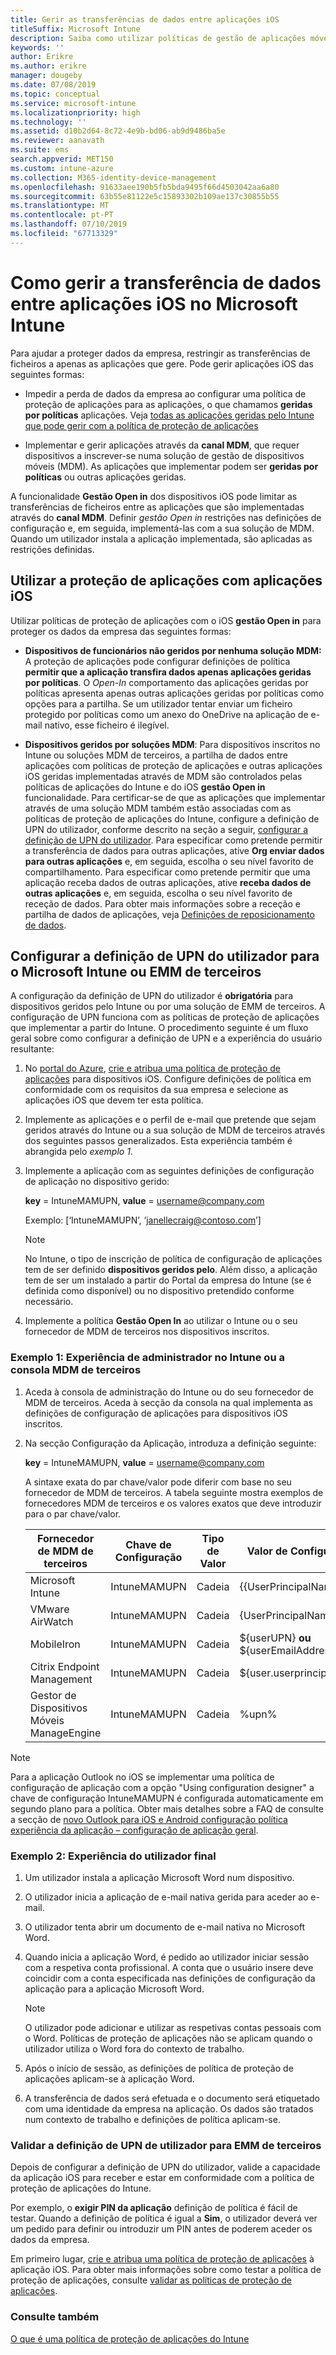 ```yaml
---
title: Gerir as transferências de dados entre aplicações iOS
titleSuffix: Microsoft Intune
description: Saiba como utilizar políticas de gestão de aplicações móveis no Microsoft Intune para gerir as transferências de dados entre aplicações.
keywords: ''
author: Erikre
ms.author: erikre
manager: dougeby
ms.date: 07/08/2019
ms.topic: conceptual
ms.service: microsoft-intune
ms.localizationpriority: high
ms.technology: ''
ms.assetid: d10b2d64-8c72-4e9b-bd06-ab9d9486ba5e
ms.reviewer: aanavath
ms.suite: ems
search.appverid: MET150
ms.custom: intune-azure
ms.collection: M365-identity-device-management
ms.openlocfilehash: 91633aee190b5fb5bda9495f66d4503042aa6a80
ms.sourcegitcommit: 63b55e81122e5c15893302b109ae137c30855b55
ms.translationtype: MT
ms.contentlocale: pt-PT
ms.lasthandoff: 07/10/2019
ms.locfileid: "67713329"
---
```

# <a name="how-to-manage-data-transfer-between-ios-apps-in-microsoft-intune"></a>Como gerir a transferência de dados entre aplicações iOS no Microsoft Intune

Para ajudar a proteger dados da empresa, restringir as transferências de ficheiros a apenas as aplicações que gere. Pode gerir aplicações iOS das seguintes formas:

- Impedir a perda de dados da empresa ao configurar uma política de proteção de aplicações para as aplicações, o que chamamos **geridas por políticas** aplicações. Veja [todas as aplicações geridas pelo Intune que pode gerir com a política de proteção de aplicações](https://www.microsoft.com/cloud-platform/microsoft-intune-apps)

- Implementar e gerir aplicações através da **canal MDM**, que requer dispositivos a inscrever-se numa solução de gestão de dispositivos móveis (MDM). As aplicações que implementar podem ser **geridas por políticas** ou outras aplicações geridas.

A funcionalidade **Gestão Open in** dos dispositivos iOS pode limitar as transferências de ficheiros entre as aplicações que são implementadas através do **canal MDM**. Definir *gestão Open in* restrições nas definições de configuração e, em seguida, implementá-las com a sua solução de MDM.  Quando um utilizador instala a aplicação implementada, são aplicadas as restrições definidas.

## <a name="use-app-protection-with-ios-apps"></a>Utilizar a proteção de aplicações com aplicações iOS
Utilizar políticas de proteção de aplicações com o iOS **gestão Open in** para proteger os dados da empresa das seguintes formas:

- **Dispositivos de funcionários não geridos por nenhuma solução MDM:** A proteção de aplicações pode configurar definições de política **permitir que a aplicação transfira dados apenas aplicações geridas por políticas**. O *Open-In* comportamento das aplicações geridas por políticas apresenta apenas outras aplicações geridas por políticas como opções para a partilha. Se um utilizador tentar enviar um ficheiro protegido por políticas como um anexo do OneDrive na aplicação de e-mail nativo, esse ficheiro é ilegível.

- **Dispositivos geridos por soluções MDM**: Para dispositivos inscritos no Intune ou soluções MDM de terceiros, a partilha de dados entre aplicações com políticas de proteção de aplicações e outras aplicações iOS geridas implementadas através de MDM são controlados pelas políticas de aplicações do Intune e do iOS **gestão Open in** funcionalidade. Para certificar-se de que as aplicações que implementar através de uma solução MDM também estão associadas com as políticas de proteção de aplicações do Intune, configure a definição de UPN do utilizador, conforme descrito na seção a seguir, [configurar a definição de UPN do utilizador](data-transfer-between-apps-manage-ios.md#configure-user-upn-setting-for-microsoft-intune-or-third-party-emm). Para especificar como pretende permitir a transferência de dados para outras aplicações, ative **Org enviar dados para outras aplicações** e, em seguida, escolha o seu nível favorito de compartilhamento. Para especificar como pretende permitir que uma aplicação receba dados de outras aplicações, ative **receba dados de outras aplicações** e, em seguida, escolha o seu nível favorito de receção de dados. Para obter mais informações sobre a receção e partilha de dados de aplicações, veja [Definições de reposicionamento de dados](app-protection-policy-settings-ios.md#data-protection).

## <a name="configure-user-upn-setting-for-microsoft-intune-or-third-party-emm"></a>Configurar a definição de UPN do utilizador para o Microsoft Intune ou EMM de terceiros
A configuração da definição de UPN do utilizador é **obrigatória** para dispositivos geridos pelo Intune ou por uma solução de EMM de terceiros. A configuração de UPN funciona com as políticas de proteção de aplicações que implementar a partir do Intune. O procedimento seguinte é um fluxo geral sobre como configurar a definição de UPN e a experiência do usuário resultante:

1. No [portal do Azure](https://portal.azure.com), [crie e atribua uma política de proteção de aplicações](app-protection-policies.md) para dispositivos iOS. Configure definições de política em conformidade com os requisitos da sua empresa e selecione as aplicações iOS que devem ter esta política.

2. Implemente as aplicações e o perfil de e-mail que pretende que sejam geridos através do Intune ou a sua solução de MDM de terceiros através dos seguintes passos generalizados. Esta experiência também é abrangida pelo *exemplo 1*.

3. Implemente a aplicação com as seguintes definições de configuração de aplicação no dispositivo gerido:

      **key** = IntuneMAMUPN, **value** = <username@company.com>

      Exemplo: [‘IntuneMAMUPN’, ‘janellecraig@contoso.com’]
      
     > [!NOTE]
     > No Intune, o tipo de inscrição de política de configuração de aplicações tem de ser definido **dispositivos geridos pelo**.
     > Além disso, a aplicação tem de ser um instalado a partir do Portal da empresa do Intune (se é definida como disponível) ou no dispositivo pretendido conforme necessário. 

4. Implemente a política **Gestão Open In** ao utilizar o Intune ou o seu fornecedor de MDM de terceiros nos dispositivos inscritos.


### <a name="example-1-admin-experience-in-intune-or-third-party-mdm-console"></a>Exemplo 1: Experiência de administrador no Intune ou a consola MDM de terceiros

1. Aceda à consola de administração do Intune ou do seu fornecedor de MDM de terceiros. Aceda à secção da consola na qual implementa as definições de configuração de aplicações para dispositivos iOS inscritos.

2. Na secção Configuração da Aplicação, introduza a definição seguinte:

   **key** = IntuneMAMUPN, **value** = <username@company.com>

   A sintaxe exata do par chave/valor pode diferir com base no seu fornecedor de MDM de terceiros. A tabela seguinte mostra exemplos de fornecedores MDM de terceiros e os valores exatos que deve introduzir para o par chave/valor.

   |Fornecedor de MDM de terceiros| Chave de Configuração | Tipo de Valor | Valor de Configuração|
   | ------- | ---- | ---- | ---- |
   |Microsoft Intune| IntuneMAMUPN | Cadeia | {{UserPrincipalName}}|
   |VMware AirWatch| IntuneMAMUPN | Cadeia | {UserPrincipalName}|
   |MobileIron | IntuneMAMUPN | Cadeia | ${userUPN} **ou** ${userEmailAddress} |
   |Citrix Endpoint Management | IntuneMAMUPN | Cadeia | ${user.userprincipalname} |
   |Gestor de Dispositivos Móveis ManageEngine | IntuneMAMUPN | Cadeia | %upn% |

> [!NOTE]  
> Para a aplicação Outlook no iOS se implementar uma política de configuração de aplicação com a opção "Using configuration designer" a chave de configuração IntuneMAMUPN é configurada automaticamente em segundo plano para a política. Obter mais detalhes sobre a FAQ de consulte a secção de [novo Outlook para iOS e Android configuração política experiência da aplicação – configuração de aplicação geral](https://techcommunity.microsoft.com/t5/Intune-Customer-Success/New-Outlook-for-iOS-and-Android-App-Configuration-Policy/ba-p/370481). 


### <a name="example-2-end-user-experience"></a>Exemplo 2: Experiência do utilizador final

1. Um utilizador instala a aplicação Microsoft Word num dispositivo.

2. O utilizador inicia a aplicação de e-mail nativa gerida para aceder ao e-mail.

3. O utilizador tenta abrir um documento de e-mail nativa no Microsoft Word.

4. Quando inicia a aplicação Word, é pedido ao utilizador iniciar sessão com a respetiva conta profissional. A conta que o usuário insere deve coincidir com a conta especificada nas definições de configuração da aplicação para a aplicação Microsoft Word.

    > [!NOTE]
    > O utilizador pode adicionar e utilizar as respetivas contas pessoais com o Word. Políticas de proteção de aplicações não se aplicam quando o utilizador utiliza o Word fora do contexto de trabalho. 

5. Após o início de sessão, as definições de política de proteção de aplicações aplicam-se à aplicação Word.

6. A transferência de dados será efetuada e o documento será etiquetado com uma identidade da empresa na aplicação.  Os dados são tratados num contexto de trabalho e definições de política aplicam-se. 

### <a name="validate-user-upn-setting-for-third-party-emm"></a>Validar a definição de UPN de utilizador para EMM de terceiros

Depois de configurar a definição de UPN do utilizador, valide a capacidade da aplicação iOS para receber e estar em conformidade com a política de proteção de aplicações do Intune.

Por exemplo, o **exigir PIN da aplicação** definição de política é fácil de testar. Quando a definição de política é igual a **Sim**, o utilizador deverá ver um pedido para definir ou introduzir um PIN antes de poderem aceder os dados da empresa.

Em primeiro lugar, [crie e atribua uma política de proteção de aplicações](app-protection-policies.md) à aplicação iOS. Para obter mais informações sobre como testar a política de proteção de aplicações, consulte [validar as políticas de proteção de aplicações](app-protection-policies-validate.md).


### <a name="see-also"></a>Consulte também
[O que é uma política de proteção de aplicações do Intune](app-protection-policy.md)
